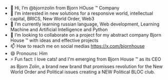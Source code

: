 - 👋 Hi, I’m @bjornzolin from Bjorn HOuse ™ Company 
- 👀 I’m interested in new solutions for a responsive world, intellectual capital, BRICS, New World Order, Web3
- 🌱 I’m currently learning russian language, Web development, Learning Machine and Artificial Intelligence and Python
- 💞️ I’m looking to collaborate on a project for my abstract company Bjorn House ™ with ideas and effective projects 
- 📫 How to reach me on social medias https://x.com/bjornhouse 
- 😄 Pronouns: Him
- ⚡ Fun fact: I love cats! and I'm emerging from Bjorn House ™ as its CEO as Bjorn Zolin, a brand new brand that promisses revolution for the New World Order and Political issues creating a NEW Political BLOC club. 

<!---
bjornzolin/bjornzolin is a ✨ special ✨ repository because its `README.md` (this file) appears on your GitHub profile.
You can click the Preview link to take a look at your changes.
--->
